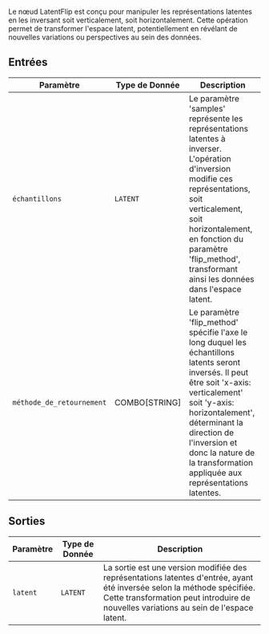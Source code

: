 
Le nœud LatentFlip est conçu pour manipuler les représentations latentes en les inversant soit verticalement, soit horizontalement. Cette opération permet de transformer l'espace latent, potentiellement en révélant de nouvelles variations ou perspectives au sein des données.

## Entrées

| Paramètre     | Type de Donnée | Description |
|---------------|--------------|-------------|
| `échantillons`     | `LATENT`     | Le paramètre 'samples' représente les représentations latentes à inverser. L'opération d'inversion modifie ces représentations, soit verticalement, soit horizontalement, en fonction du paramètre 'flip_method', transformant ainsi les données dans l'espace latent. |
| `méthode_de_retournement` | COMBO[STRING] | Le paramètre 'flip_method' spécifie l'axe le long duquel les échantillons latents seront inversés. Il peut être soit 'x-axis: verticalement' soit 'y-axis: horizontalement', déterminant la direction de l'inversion et donc la nature de la transformation appliquée aux représentations latentes. |

## Sorties

| Paramètre | Type de Donnée | Description |
|-----------|-------------|-------------|
| `latent`  | `LATENT`    | La sortie est une version modifiée des représentations latentes d'entrée, ayant été inversée selon la méthode spécifiée. Cette transformation peut introduire de nouvelles variations au sein de l'espace latent. |
